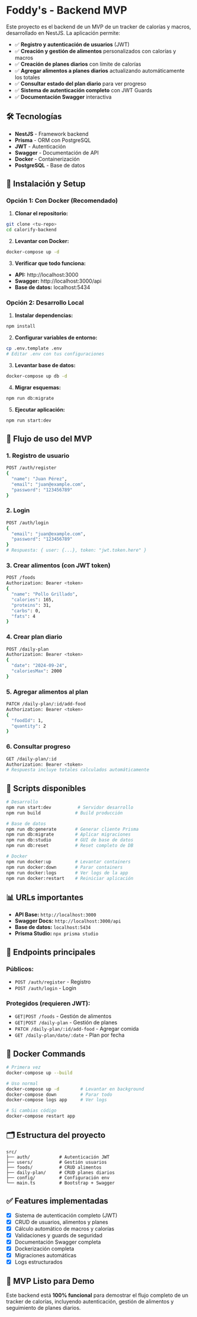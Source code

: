 # Foddy's - Backend MVP

Este proyecto es el backend de un MVP de un tracker de calorías y macros, desarrollado en NestJS. La aplicación permite:

- ✅ **Registro y autenticación de usuarios** (JWT)
- ✅ **Creación y gestión de alimentos** personalizados con calorías y macros
- ✅ **Creación de planes diarios** con límite de calorías
- ✅ **Agregar alimentos a planes diarios** actualizando automáticamente los totales
- ✅ **Consultar estado del plan diario** para ver progreso
- ✅ **Sistema de autenticación completo** con JWT Guards
- ✅ **Documentación Swagger** interactiva

## 🛠️ Tecnologías

- **NestJS** - Framework backend
- **Prisma** - ORM con PostgreSQL
- **JWT** - Autenticación 
- **Swagger** - Documentación de API
- **Docker** - Containerización
- **PostgreSQL** - Base de datos

## 🚀 Instalación y Setup

### **Opción 1: Con Docker (Recomendado)**

1. **Clonar el repositorio:**
```bash
git clone <tu-repo>
cd calorify-backend
```

2. **Levantar con Docker:**
```bash
docker-compose up -d
```

3. **Verificar que todo funciona:**
- **API:** http://localhost:3000
- **Swagger:** http://localhost:3000/api
- **Base de datos:** localhost:5434

### **Opción 2: Desarrollo Local**

1. **Instalar dependencias:**
```bash
npm install
```

2. **Configurar variables de entorno:**
```bash
cp .env.template .env
# Editar .env con tus configuraciones
```

3. **Levantar base de datos:**
```bash
docker-compose up db -d
```

4. **Migrar esquemas:**
```bash
npm run db:migrate
```

5. **Ejecutar aplicación:**
```bash
npm run start:dev
```

## 📖 Flujo de uso del MVP

### **1. Registro de usuario**
```bash
POST /auth/register
{
  "name": "Juan Pérez",
  "email": "juan@example.com", 
  "password": "123456789"
}
```

### **2. Login**
```bash
POST /auth/login
{
  "email": "juan@example.com",
  "password": "123456789"
}
# Respuesta: { user: {...}, token: "jwt.token.here" }
```

### **3. Crear alimentos** (con JWT token)
```bash
POST /foods
Authorization: Bearer <token>
{
  "name": "Pollo Grillado",
  "calories": 165,
  "proteins": 31,
  "carbs": 0,
  "fats": 4
}
```

### **4. Crear plan diario**
```bash
POST /daily-plan
Authorization: Bearer <token>
{
  "date": "2024-09-24",
  "caloriesMax": 2000
}
```

### **5. Agregar alimentos al plan**
```bash
PATCH /daily-plan/:id/add-food  
Authorization: Bearer <token>
{
  "foodId": 1,
  "quantity": 2
}
```

### **6. Consultar progreso**
```bash
GET /daily-plan/:id
Authorization: Bearer <token>
# Respuesta incluye totales calculados automáticamente
```

## 🔧 Scripts disponibles

```bash
# Desarrollo
npm run start:dev          # Servidor desarrollo
npm run build             # Build producción

# Base de datos
npm run db:generate       # Generar cliente Prisma
npm run db:migrate        # Aplicar migraciones
npm run db:studio         # GUI de base de datos
npm run db:reset          # Reset completo de DB

# Docker
npm run docker:up         # Levantar containers
npm run docker:down       # Parar containers
npm run docker:logs       # Ver logs de la app
npm run docker:restart    # Reiniciar aplicación
```

## 📊 URLs importantes

- **API Base:** `http://localhost:3000`
- **Swagger Docs:** `http://localhost:3000/api`  
- **Base de datos:** `localhost:5434`
- **Prisma Studio:** `npx prisma studio`

## 🔐 Endpoints principales

### **Públicos:**
- `POST /auth/register` - Registro
- `POST /auth/login` - Login

### **Protegidos (requieren JWT):**
- `GET|POST /foods` - Gestión de alimentos
- `GET|POST /daily-plan` - Gestión de planes
- `PATCH /daily-plan/:id/add-food` - Agregar comida
- `GET /daily-plan/date/:date` - Plan por fecha

## 🐳 Docker Commands

```bash
# Primera vez
docker-compose up --build

# Uso normal  
docker-compose up -d        # Levantar en background
docker-compose down         # Parar todo
docker-compose logs app     # Ver logs

# Si cambias código
docker-compose restart app
```

## 🗂️ Estructura del proyecto

```
src/
├── auth/           # Autenticación JWT
├── users/          # Gestión usuarios  
├── foods/          # CRUD alimentos
├── daily-plan/     # CRUD planes diarios
├── config/         # Configuración env
└── main.ts         # Bootstrap + Swagger
```

## ✅ Features implementadas

- [x] Sistema de autenticación completo (JWT)
- [x] CRUD de usuarios, alimentos y planes
- [x] Cálculo automático de macros y calorías  
- [x] Validaciones y guards de seguridad
- [x] Documentación Swagger completa
- [x] Dockerización completa
- [x] Migraciones automáticas
- [x] Logs estructurados

## 🎯 MVP Listo para Demo

Este backend está **100% funcional** para demostrar el flujo completo de un tracker de calorías, incluyendo autenticación, gestión de alimentos y seguimiento de planes diarios.
